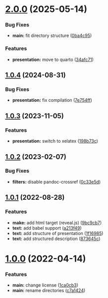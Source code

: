 # [2.0.0](https://github.com/yamadharma/academic-presentation-markdown-template/compare/v1.0.4...v2.0.0) (2025-05-14)


### Bug Fixes

* **main:** fit directory structure ([0ba4c95](https://github.com/yamadharma/academic-presentation-markdown-template/commit/0ba4c953414bf52500e0e3dcf26f5785745f9255))


### Features

* **presentation:** move to quarto ([34afc71](https://github.com/yamadharma/academic-presentation-markdown-template/commit/34afc71b904920fd0fea246b9a691dc8570f5d7d))



## [1.0.4](https://github.com/yamadharma/academic-presentation-markdown-template/compare/v1.0.3...v1.0.4) (2024-08-31)


### Bug Fixes

* **presentation:** fix compilation ([7e754ff](https://github.com/yamadharma/academic-presentation-markdown-template/commit/7e754ff9ac64a589504f47b12973255a913861c6))



## [1.0.3](https://github.com/yamadharma/academic-presentation-markdown-template/compare/v1.0.2...v1.0.3) (2023-11-05)


### Features

* **presentation:** switch to xelatex ([198b73c](https://github.com/yamadharma/academic-presentation-markdown-template/commit/198b73c7c27df96f1b95a8733f1c3b399312fee5))



## [1.0.2](https://github.com/yamadharma/academic-presentation-markdown-template/compare/v1.0.1...v1.0.2) (2023-02-07)


### Bug Fixes

* **filters:** disable pandoc-crossref ([0c33e5d](https://github.com/yamadharma/academic-presentation-markdown-template/commit/0c33e5d18af2a4f96d246d8962e52ea292721b11))



## [1.0.1](https://github.com/yamadharma/academic-presentation-markdown-template/compare/v1.0.0...v1.0.1) (2022-08-28)


### Features

* **make:** add html target (reveal.js) ([9bc9cb7](https://github.com/yamadharma/academic-presentation-markdown-template/commit/9bc9cb7cbdd8368245f64b70889a40bf0d8c73ac))
* **text:** add babel support ([a213f49](https://github.com/yamadharma/academic-presentation-markdown-template/commit/a213f491f2a55d94281832d442c9a89723db4380))
* **text:** add structure of presentation ([1f16985](https://github.com/yamadharma/academic-presentation-markdown-template/commit/1f169857cd7394c25d2b263ed1048b66f286c1cc))
* **text:** add structured description ([873645c](https://github.com/yamadharma/academic-presentation-markdown-template/commit/873645c7d454cb319e28048be5e6e8832d4ca173))



# [1.0.0](https://github.com/yamadharma/academic-presentation-markdown-template/compare/v0.0.1...v1.0.0) (2022-04-14)


### Features

* **main:** change license ([1ca0cb3](https://github.com/yamadharma/academic-presentation-markdown-template/commit/1ca0cb3275f247880e449c24fb5d9cc09e626b69))
* **main:** rename directories ([c7a1424](https://github.com/yamadharma/academic-presentation-markdown-template/commit/c7a1424f7bbee79fbbdc3327423eae00ae0e97ba))




